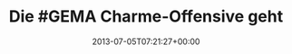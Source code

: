 ---
retweeted: false
source: <a href="http://twitter.com" rel="nofollow">Twitter Web Client</a>
entities:
  hashtags:
  - text: GEMA
    indices:
    - '4'
    - '9'
  symbols: []
  user_mentions: []
  urls:
  - url: http://t.co/533ufnEU67
    expanded_url: http://www.visionbakery.com/detektorfm/update/821
    display_url: visionbakery.com/detektorfm/upd…
    indices:
    - '40'
    - '62'
display_text_range:
- '0'
- '62'
favorite_count: '0'
id_str: '353050977919696897'
truncated: false
retweet_count: '0'
id: '353050977919696897'
possibly_sensitive: false
created_at: Fri Jul 05 07:21:27 +0000 2013
favorited: false
full_text: 'Die #GEMA Charme-Offensive geht weiter:'
lang: de
quote_url: http://www.visionbakery.com/detektorfm/update/821
tags:
- GEMA
- pesos:twitter
date: '2013-07-05T07:21:27+00:00'
src: https://twitter.com/bascht/status/353050977919696897
original_url: https://twitter.com/bascht/status/353050977919696897
type: twitter_tweet
text: 'Die #GEMA Charme-Offensive geht weiter:'
title: 'Die #GEMA Charme-Offensive geht'

---